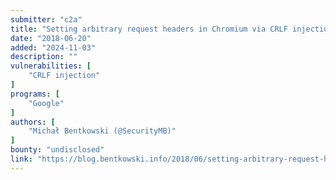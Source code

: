 ```yaml
---
submitter: "c2a"
title: "Setting arbitrary request headers in Chromium via CRLF injection"
date: "2018-06-20"
added: "2024-11-03"
description: ""
vulnerabilities: [
    "CRLF injection"
]
programs: [
    "Google"
]
authors: [
    "Michał Bentkowski (@SecurityMB)"
]
bounty: "undisclosed"
link: "https://blog.bentkowski.info/2018/06/setting-arbitrary-request-headers-in.html"
---
```




